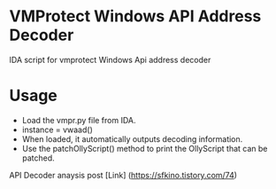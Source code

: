 # VMProtect Windows API Address Decoder
IDA script  for vmprotect Windows Api address decoder

# Usage
- Load the vmpr.py file from IDA.
- instance = vwaad()
- When loaded, it automatically outputs decoding information.
- Use the patchOllyScript() method to print the OllyScript that can be patched.

API Decoder anaysis post [Link] (https://sfkino.tistory.com/74)


